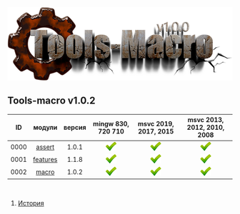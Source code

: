 
[![logo](../logo.png)](../home.md "for developers") 

[P]: ../icons/progress.png
[V]: ../icons/success.png
[X]: ../icons/failed.png
[D]: ../icons/danger.png
[E]: ../icons/empty.png
[N]: ../icons/na.png

Tools-macro v1.0.2
---

| **ID** | модули         | версия | mingw 830, 720 710  | msvc 2019, 2017, 2015 | msvc 2013, 2012, 2010, 2008 |  
|:------:|:--------------:|:------:|:-------------------:|:---------------------:|:---------------------------:|  
|  0000  | [assert][00]   | 1.0.1  |    [![V]][MINGW]    |    [![V]][VS-NEW]     | [![V]][VS-OLD]              |  
|  0001  | [features][01] | 1.1.8  |    [![V]][MINGW]    |    [![V]][VS-NEW]     | [![V]][VS-OLD]              |  
|  0002  | [macro][02]    | 1.0.2  |    [![V]][MINGW]    |    [![V]][VS-NEW]     | [![V]][VS-OLD]              |  

<br/>
						      
[MINGW]:  #mingw-new.md       "поддержка компиляторов mingw"  
[VS-NEW]: #msvc-new.md        "поддержка новых компиляторов msvc"  
[VS-OLD]: #msvc-old.md        "поддержка старых компиляторов msvc"  

[00]: ../code/assert.md       "подключает assert только в дебаге"  
[01]: ../code/features.md     "определяет технические возможности компилятора"  
[02]: ../code/macro.md        "магия препроцессора (макросы с переменным количеством аргументом)"  

1) [История](../history.md)  


